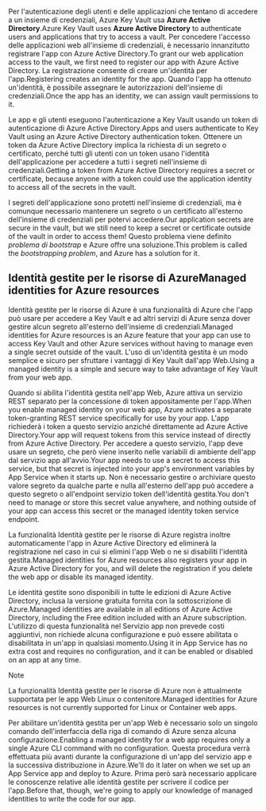 <span data-ttu-id="05fdf-101">Per l'autenticazione degli utenti e delle applicazioni che tentano di accedere a un insieme di credenziali, Azure Key Vault usa **Azure Active Directory**.</span><span class="sxs-lookup"><span data-stu-id="05fdf-101">Azure Key Vault uses **Azure Active Directory** to authenticate users and applications that try to access a vault.</span></span> <span data-ttu-id="05fdf-102">Per concedere l'accesso delle applicazioni web all'insieme di credenziali, è necessario innanzitutto registrare l'app con Azure Active Directory.</span><span class="sxs-lookup"><span data-stu-id="05fdf-102">To grant our web application access to the vault, we first need to register our app with Azure Active Directory.</span></span> <span data-ttu-id="05fdf-103">La registrazione consente di creare un'identità per l'app.</span><span class="sxs-lookup"><span data-stu-id="05fdf-103">Registering creates an identity for the app.</span></span> <span data-ttu-id="05fdf-104">Quando l'app ha ottenuto un'identità, è possibile assegnare le autorizzazioni dell'insieme di credenziali.</span><span class="sxs-lookup"><span data-stu-id="05fdf-104">Once the app has an identity, we can assign vault permissions to it.</span></span>

<span data-ttu-id="05fdf-105">Le app e gli utenti eseguono l'autenticazione a Key Vault usando un token di autenticazione di Azure Active Directory.</span><span class="sxs-lookup"><span data-stu-id="05fdf-105">Apps and users authenticate to Key Vault using an Azure Active Directory authentication token.</span></span> <span data-ttu-id="05fdf-106">Ottenere un token da Azure Active Directory implica la richiesta di un segreto o certificato, perché tutti gli utenti con un token usano l'identità dell'applicazione per accedere a tutti i segreti nell'insieme di credenziali.</span><span class="sxs-lookup"><span data-stu-id="05fdf-106">Getting a token from Azure Active Directory requires a secret or certificate, because anyone with a token could use the application identity to access all of the secrets in the vault.</span></span>

<span data-ttu-id="05fdf-107">I segreti dell'applicazione sono protetti nell'insieme di credenziali, ma è comunque necessario mantenere un segreto o un certificato all'esterno dell'insieme di credenziali per potervi accedere.</span><span class="sxs-lookup"><span data-stu-id="05fdf-107">Our application secrets are secure in the vault, but we still need to keep a secret or certificate outside of the vault in order to access them!</span></span> <span data-ttu-id="05fdf-108">Questo problema viene definito *problema di bootstrap* e Azure offre una soluzione.</span><span class="sxs-lookup"><span data-stu-id="05fdf-108">This problem is called the *bootstrapping problem*, and Azure has a solution for it.</span></span>

## <a name="managed-identities-for-azure-resources"></a><span data-ttu-id="05fdf-109">Identità gestite per le risorse di Azure</span><span class="sxs-lookup"><span data-stu-id="05fdf-109">Managed identities for Azure resources</span></span>

<span data-ttu-id="05fdf-110">Identità gestite per le risorse di Azure è una funzionalità di Azure che l'app può usare per accedere a Key Vault e ad altri servizi di Azure senza dover gestire alcun segreto all'esterno dell'insieme di credenziali.</span><span class="sxs-lookup"><span data-stu-id="05fdf-110">Managed identities for Azure resources is an Azure feature that your app can use to access Key Vault and other Azure services without having to manage even a single secret outside of the vault.</span></span> <span data-ttu-id="05fdf-111">L'uso di un'identità gestita è un modo semplice e sicuro per sfruttare i vantaggi di Key Vault dall'app Web.</span><span class="sxs-lookup"><span data-stu-id="05fdf-111">Using a managed identity is a simple and secure way to take advantage of Key Vault from your web app.</span></span>

<span data-ttu-id="05fdf-112">Quando si abilita l'identità gestita nell'app Web, Azure attiva un servizio REST separato per la concessione di token appositamente per l'app.</span><span class="sxs-lookup"><span data-stu-id="05fdf-112">When you enable managed identity on your web app, Azure activates a separate token-granting REST service specifically for use by your app.</span></span> <span data-ttu-id="05fdf-113">L'app richiederà i token a questo servizio anziché direttamente ad Azure Active Directory.</span><span class="sxs-lookup"><span data-stu-id="05fdf-113">Your app will request tokens from this service instead of directly from Azure Active Directory.</span></span> <span data-ttu-id="05fdf-114">Per accedere a questo servizio, l'app deve usare un segreto, che però viene inserito nelle variabili di ambiente dell'app dal servizio app all'avvio.</span><span class="sxs-lookup"><span data-stu-id="05fdf-114">Your app needs to use a secret to access this service, but that secret is injected into your app's environment variables by App Service when it starts up.</span></span> <span data-ttu-id="05fdf-115">Non è necessario gestire o archiviare questo valore segreto da qualche parte e nulla all'esterno dell'app può accedere a questo segreto o all'endpoint servizio token dell'identità gestita.</span><span class="sxs-lookup"><span data-stu-id="05fdf-115">You don't need to manage or store this secret value anywhere, and nothing outside of your app can access this secret or the managed identity token service endpoint.</span></span>

<span data-ttu-id="05fdf-116">La funzionalità Identità gestite per le risorse di Azure registra inoltre automaticamente l'app in Azure Active Directory ed eliminerà la registrazione nel caso in cui si elimini l'app Web o ne si disabiliti l'identità gestita.</span><span class="sxs-lookup"><span data-stu-id="05fdf-116">Managed identities for Azure resources also registers your app in Azure Active Directory for you, and will delete the registration if you delete the web app or disable its managed identity.</span></span>

<span data-ttu-id="05fdf-117">Le identità gestite sono disponibili in tutte le edizioni di Azure Active Directory, inclusa la versione gratuita fornita con la sottoscrizione di Azure.</span><span class="sxs-lookup"><span data-stu-id="05fdf-117">Managed identities are available in all editions of Azure Active Directory, including the Free edition included with an Azure subscription.</span></span> <span data-ttu-id="05fdf-118">L'utilizzo di questa funzionalità nel Servizio app non prevede costi aggiuntivi, non richiede alcuna configurazione e può essere abilitata o disabilitata in un'app in qualsiasi momento.</span><span class="sxs-lookup"><span data-stu-id="05fdf-118">Using it in App Service has no extra cost and requires no configuration, and it can be enabled or disabled on an app at any time.</span></span>

> [!NOTE]
> <span data-ttu-id="05fdf-119">La funzionalità Identità gestite per le risorse di Azure non è attualmente supportata per le app Web Linux o contenitore.</span><span class="sxs-lookup"><span data-stu-id="05fdf-119">Managed identities for Azure resources is not currently supported for Linux or Container web apps.</span></span>

<span data-ttu-id="05fdf-120">Per abilitare un'identità gestita per un'app Web è necessario solo un singolo comando dell'interfaccia della riga di comando di Azure senza alcuna configurazione.</span><span class="sxs-lookup"><span data-stu-id="05fdf-120">Enabling a managed identity for a web app requires only a single Azure CLI command with no configuration.</span></span> <span data-ttu-id="05fdf-121">Questa procedura verrà effettuata più avanti durante la configurazione di un'app del servizio app e la successiva distribuzione in Azure.</span><span class="sxs-lookup"><span data-stu-id="05fdf-121">We'll do it later on when we set up an App Service app and deploy to Azure.</span></span> <span data-ttu-id="05fdf-122">Prima però sarà necessario applicare le conoscenze relative alle identità gestite per scrivere il codice per l'app.</span><span class="sxs-lookup"><span data-stu-id="05fdf-122">Before that, though, we're going to apply our knowledge of managed identities to write the code for our app.</span></span>